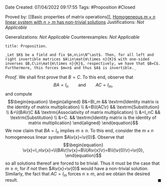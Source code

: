 <div class="topSpace"></div>

Date Created: 07/04/2022 09:17:55
Tags: #Proposition #Closed

Proved by: [[Basic properties of matrix operations]], [Homogeneous $m\times n$ linear system with $n>m$ has non-trivial solutions](Homogeneous%20linear%20system%20with%20more%20unknowns%20than%20equations%20has%20non-trivial%20solutions.md)
Justifications: _Not Applicable_

Generalizations: _Not Applicable_
Counterexamples: _Not Applicable_

``` ad-Proposition
title: Proposition.

_Let $K$ be a field and fix $m,n\in\N^\ast$. Then, for all left and right invertible matrices $A\in\mat{m\times n}{K}$ with one-sided inverses $B,C\in\mat{m\times n}{K}$, respectively, we have that $B=C$. Furthermore, this forces $m=n$ and thus $A$ is invertible._

```

_Proof_. We shall first prove that $B=C$. To this end, observe that
$$\begin{equation}
    BA=I_n\ \ \ \ \ \ \ \ \textrm{and}\ \ \ \ \ \ \ \ AC=I_m,
\end{equation}$$
and compute
$$\begin{equation}
    \begin{aligned}
        B&=BI_m && \textrm{Identity matrix is the identity of matrix multiplication} \\
        &=B\l(AC\r) && \textrm{Substitution} \\
        &=\l(BA\r)C && \textrm{Associativity of matrix multiplication} \\
        &=I_nC && \textrm{Substitution} \\
        &=C. && \textrm{Identity matrix is the identity of matrix multiplication}
    \end{aligned}
\end{equation}$$
We now claim that $BA=I_n$ implies $m\geq n$. To this end, consider the $m\times n$ homogeneous linear system $A\v{x}=\v{0}$. Observe that
$$\begin{equation}
    \v{x}=I_n\v{x}=\l(BA\r)\v{x}=B\l(A\v{x}\r)=B\l(\v{0}\r)=\v{0},
\end{equation}$$
so all solutions thereof are forced to be trivial. Thus it must be the case that $m\geq n$, for if not then $A\v{x}=\v{0}$ would have a non-trivial solution. Similarly, the fact that $AC=I_m$ forces $n\geq m$, and we obtain the desired result.<span style="float:right;">$\blacksquare$</span>
